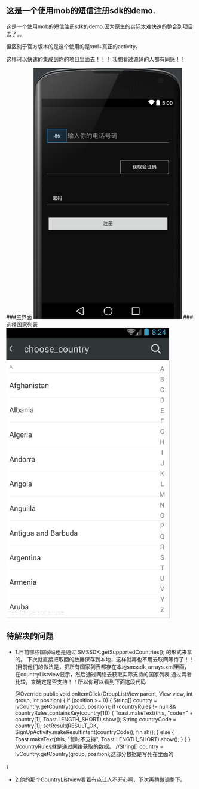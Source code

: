 

这是一个使用mob的短信注册sdk的demo.
-----------------------------------
这是一个使用mob的短信注册sdk的demo.因为原生的实际太难快速的整合到项目去了。。

但区别于官方版本的是这个使用的是xml+真正的activity。

这样可以快速的集成到你的项目里面去！！！
我想看过源码的人都有同感！！
 


###主界面
![github](https://github.com/Sanjay-F/MobSmsSDk/blob/master/app/src/main/res/drawable-xhdpi/mx_f.png "github")
###选择国家列表
![github](https://github.com/Sanjay-F/MobSmsSDk/blob/master/app/src/main/res/drawable-xhdpi/mx_s.png "github")

待解决的问题
-----------------------------------
* 1.目前哪些国家码还是通过 SMSSDK.getSupportedCountries(); 的形式来拿的。
 下次就直接把取回的数据保存到本地，这样就再也不用去联网等待了！！
 (目前他们的做法是，把所有国家列表都存在本地smssdk_arrays.xml里面，在countryListview显示，然后通过网络去获取实际支持的国家列表,通过两者比较，来确定是否支持！！所以你可以看到下面这段代码

 
     @Override
    public void onItemClick(GroupListView parent, View view, int group, int position) {
        if (position >= 0) {
            String[] country = lvCountry.getCountry(group, position);
            if (countryRules != null && countryRules.containsKey(country[1])) {
                Toast.makeText(this, "code=" + country[1], Toast.LENGTH_SHORT).show();
                String countryCode = country[1];
                setResult(RESULT_OK, SignUpActivity.makeResultIntent(countryCode));
                finish();
            } else {
                Toast.makeText(this, "暂时不支持", Toast.LENGTH_SHORT).show();
            }
        }
    }
   //countryRules就是通过网络获取的数据。
   //String[] country = lvCountry.getCountry(group, position);这部分数据是写死在里面的
 
 
 ）
 
* 2.他的那个CountryListview看着有点让人不开心啊，下次再稍微调整下。


